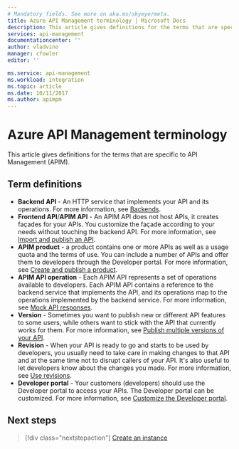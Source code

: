 ```yaml
---
# Mandatory fields. See more on aka.ms/skyeye/meta.
title: Azure API Management terminology | Microsoft Docs
description: This article gives definitions for the terms that are specific to API Management.
services: api-management
documentationcenter: ''
author: vladvino
manager: cfowler
editor: ''

ms.service: api-management
ms.workload: integration
ms.topic: article
ms.date: 10/11/2017
ms.author: apimpm
---
```


# Azure API Management terminology

This article gives definitions for the terms that are specific to API Management (APIM).

## Term definitions

* **Backend API** -  An HTTP service that implements your API and its operations. For more information, see [Backends](backends.md).
* **Frontend API**/**APIM API** - An APIM API does not host APIs, it creates façades for your APIs. You customize the façade according to your needs without touching the backend API. For more information, see [Import and publish an API](import-and-publish.md).
* **APIM product** -  a product contains one or more APIs as well as a usage quota and the terms of use. You can include a number of APIs and offer them to developers through the Developer portal. For more information, see [Create and publish a product](api-management-howto-add-products.md).
* **APIM API operation** -  Each APIM API represents a set of operations available to developers. Each APIM API contains a reference to the backend service that implements the API, and its operations map to the operations implemented by the backend service. For more information, see [Mock API responses](mock-api-responses.md).
* **Version** - Sometimes you want to publish new or different API features to some users, while others want to stick with the API that currently works for them. For more information, see [Publish multiple versions of your API](api-management-get-started-publish-versions.md).
* **Revision** - When your API is ready to go and starts to be used by developers, you usually need to take care in making changes to that API and at the same time not to disrupt callers of your API. It's also useful to let developers know about the changes you made. For more information, see [Use revisions](api-management-get-started-revise-api.md).
* **Developer portal** - Your customers (developers) should use the Developer portal to access your APIs. The Developer portal can be customized. For more information, see [Customize the Developer portal](api-management-customize-styles.md).

## Next steps

> [!div class="nextstepaction"]
> [Create an instance](get-started-create-service-instance.md)

